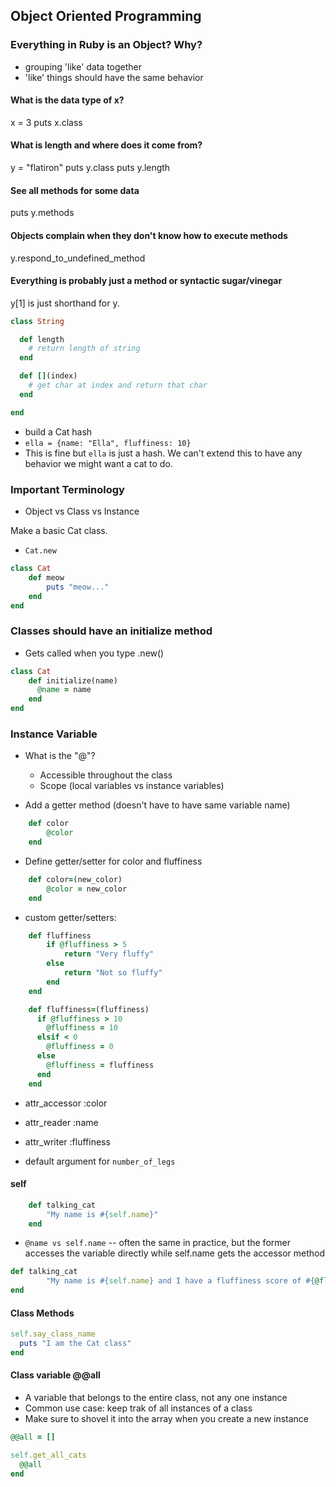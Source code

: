 ## Object Oriented Programming

### Everything in Ruby is an Object? Why?
- grouping 'like' data together
- 'like' things should have the same behavior

#### What is the data type of x?
x = 3
puts x.class

#### What is length and where does it come from?
y = "flatiron"
puts y.class
puts y.length

#### See all methods for some data
puts y.methods

#### Objects complain when they don't know how to execute methods
y.respond_to_undefined_method

#### Everything is probably just a method or syntactic sugar/vinegar
y[1] is just shorthand for y.[](1)

```rb
class String

  def length
    # return length of string
  end

  def [](index)
    # get char at index and return that char
  end

end
```

- build a Cat hash
- `ella = {name: "Ella", fluffiness: 10}`
- This is fine but `ella` is just a hash.  We can't extend this to have any behavior we might want a cat to do.  

### Important Terminology
 - Object vs Class vs Instance

Make a basic Cat class.
- `Cat.new`
```rb
class Cat
    def meow
        puts "meow..."
    end
end
```

### Classes should have an initialize method
 - Gets called when you type .new()
```rb
class Cat
    def initialize(name)
      @name = name
    end
end
```
### Instance Variable
- What is the "@"?
    - Accessible throughout the class
    - Scope (local variables vs instance variables)

- Add a getter method (doesn't have to have same variable name)
```rb
    def color
        @color
    end
```
- Define getter/setter for color and fluffiness
```rb
    def color=(new_color)
        @color = new_color
    end
```
- custom getter/setters:
```rb
    def fluffiness
        if @fluffiness > 5
            return "Very fluffy"
        else
            return "Not so fluffy"
        end
    end

    def fluffiness=(fluffiness)
      if @fluffiness > 10
        @fluffiness = 10
      elsif < 0
        @fluffiness = 0
      else
        @fluffiness = fluffiness
      end
    end
```

- attr_accessor :color
- attr_reader :name
- attr_writer :fluffiness

- default argument for `number_of_legs`

#### self
```rb
    def talking_cat
        "My name is #{self.name}"
    end
```
- `@name vs self.name` -- often the same in practice, but the former accesses the variable
directly while self.name gets the accessor method
```rb
def talking_cat
        "My name is #{self.name} and I have a fluffiness score of #{@fluffiness}.  I am #{self.fluffiness}"
end
```

#### Class Methods
```rb
self.say_class_name
  puts "I am the Cat class"
end
```

#### Class variable @@all
  - A variable that belongs to the entire class, not any one instance
  - Common use case: keep trak of all instances of a class
  - Make sure to shovel it into the array when you create a new instance
```rb
@@all = []

self.get_all_cats
  @@all
end
```
